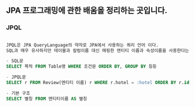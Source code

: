## JPA 프로그래밍에 관한 배움을 정리하는 곳입니다.


### JPQL


```SQL

JPQL은 JPA QueryLanguage의 약자로 JPA에서 사용하는 쿼리 언어 이다.
SQL과 매우 유사하지만 테이블과 칼럼이름 대신 매핑한 엔티티 이름과 속성이름을 사용한다는 점이 다르다.

- SQL문 
SELECT 목적 FROM Table명 WHERE 조건문 ORDER BY, GROUP BY 등등 

- JPQL문
SELECT r FROM Review(엔티티 이름) r WHERE r.hotel = :hotel ORDER BY r.id (엔티티 속성 사용) 

- 기본 구조
SELECT 별칭 FROM 엔티티이름 AS 별칭
```

